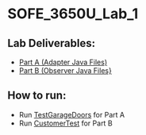 # SOFE_3650U_Lab_1


## Lab Deliverables:
- [Part A (Adapter Java Files)](Adapter/src/SGDO)
- [Part B (Observer Java Files}](Observer/src/tryObserver)


## How to run:
- Run [TestGarageDoors](Adapter/src/SGDO/TestGarageDoors.java) for Part A
- Run [CustomerTest](Observer/src/tryObserver/CustomerTest.java) for Part B
